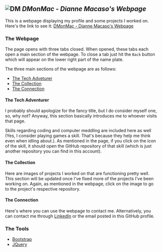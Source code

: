 ## ![DM](https://user-images.githubusercontent.com/29721601/31207332-383c1efc-a9b0-11e7-92ef-15574af3eda8.png "It's my personal emblem!") **_DMonMac - Dianne Macaso's Webpage_**

This is a webpage displaying my profile and some projects I worked on. Here's the link to see it: [DMonMac - Dianne Macaso's Webpage](https://dmonmac.github.io)

### The Webpage
The page opens with three tabs closed. When opened, these tabs each open a main section of the webpage. To close a tab just hit the `Back` button which will appear on the lower right part of the name plate.

The three main sections of the webpage are as follows:
- [The Tech Adveturer](#the-tech-adventurer)
- [The Collection](#the-collection)
- [The Connection](#the-connection)

#### The Tech Adventurer
I probably should apologize for the fancy title, but I do consider myself one, so, why not? Anyway, this section basically introduces me to whoever visits that page.

Skills regarding coding and computer meddling are included here as well (Yes, I consider playing games a skill. That's because they help me think even when idling about.). As mentioned in the page, if you click on the icon of the skill, it should open the GitHub repository of that skill (which is just another repository you can find in this account).  

#### The Collection
Here are images of projects I worked on that are functioning pretty well. This section will be updated once I've fixed more of the projects I've been working on. Again, as mentioned in the webpage, click on the image to go to the project's respective repository.

#### The Connection
Here's where you can use the webpage to contact me. Alternatively, you can contact me through [LinkedIn](https://www.linkedin.com/in/dianne-macaso-1a9974127) or the email posted in this GitHub profile.

### The Tools
- [Bootstrap](https://getbootstrap.com/docs/3.3/getting-started/)
- [JQuery](http://jquery.com/download/)
